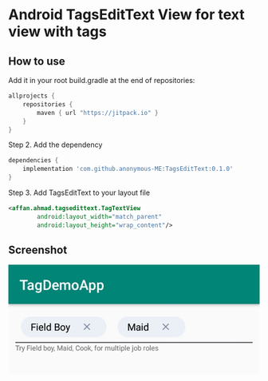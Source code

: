 # Android TagsEditText View for text view with tags

## How to use ##


Add it in your root build.gradle at the end of repositories:
```groovy
allprojects {
	repositories {
		maven { url "https://jitpack.io" }
	}
}
```
Step 2. Add the dependency
```groovy
dependencies {
	implementation 'com.github.anonymous-ME:TagsEditText:0.1.0'
}
```
Step 3. Add TagsEditText to your layout file
```xml
<affan.ahmad.tagsedittext.TagTextView
        android:layout_width="match_parent"
        android:layout_height="wrap_content"/>
```
## Screenshot ##
![Screenshot](Screenshot.jpg)
